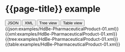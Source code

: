 # {{page-title}} example

<div>
  <div class="tab">
     <button class="tablinks active" onclick="openTab(event, 'JSON')">JSON</button>
     <button class="tablinks" onclick="openTab(event, 'XML')">XML</button>
     <button class="tablinks" onclick="openTab(event, 'Tree view')">Tree view</button>
     <button class="tablinks" onclick="openTab(event, 'Table view')">Table view</button>   
  </div>

  <div id="JSON" class="tabcontent" style="display:block">
      {{json:examples/HdBe-PharmaceuticalProduct-01.xml}}
  </div>
  <div id="XML" class="tabcontent">
      {{xml:examples/HdBe-PharmaceuticalProduct-01.xml}}
  </div>
  <div id="Tree view" class="tabcontent">
      {{tree:examples/HdBe-PharmaceuticalProduct-01.xml}}
  </div>
  <div id="Table view" class="tabcontent">
      {{table:examples/HdBe-PharmaceuticalProduct-01.xml}}
  </div>

</div>